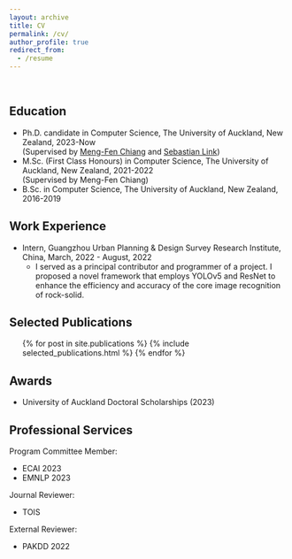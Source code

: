 ```yaml
---
layout: archive
title: CV
permalink: /cv/
author_profile: true
redirect_from:
  - /resume
---
```



<br>

## Education
* Ph.D. candidate in Computer Science, The University of Auckland, New Zealand, 2023-Now <br>
(Supervised by [Meng-Fen Chiang](https://ankechiang.github.io/) and [Sebastian Link](https://profiles.auckland.ac.nz/s-link))
* M.Sc. (First Class Honours) in Computer Science, The University of Auckland, New Zealand, 2021-2022 <br>
(Supervised by Meng-Fen Chiang)
* B.Sc. in Computer Science, The University of Auckland, New Zealand, 2016-2019


## Work Experience
* Intern, Guangzhou Urban Planning & Design Survey Research Institute, China, March, 2022 - August, 2022
  * I served as a principal contributor and programmer of a project. I proposed a novel framework that employs YOLOv5 and ResNet to enhance the efficiency and accuracy of the core image recognition of rock-solid.


## Selected Publications
  <ul>{% for post in site.publications %}
    {% include selected_publications.html %}
  {% endfor %}</ul>


## Awards
* University of Auckland Doctoral Scholarships (2023)


## Professional Services
Program Committee Member:
* ECAI 2023
* EMNLP 2023

Journal Reviewer:
* TOIS

External Reviewer:
* PAKDD 2022
